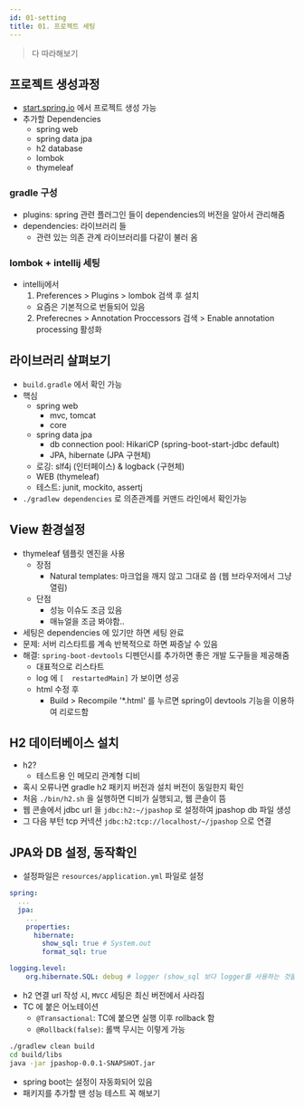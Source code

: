 ```yaml
---
id: 01-setting
title: 01. 프로젝트 세팅
---
```


> 다 따라해보기

## 프로젝트 생성과정

- [start.spring.io](https://start.spring.io/) 에서 프로젝트 생성 가능
- 추가할 Dependencies
  - spring web
  - spring data jpa
  - h2 database
  - lombok
  - thymeleaf

### gradle 구성

- plugins: spring 관련 플러그인 들이 dependencies의 버전을 알아서 관리해줌
- dependencies: 라이브러리 들
  - 관련 있는 의존 관계 라이브러리를 다같이 불러 옴

### lombok + intellij 세팅

- intellij에서
  1. Preferences > Plugins > lombok 검색 후 설치
    - 요즘은 기본적으로 번들되어 있음
  2. Preferecnes > Annotation Proccessors 검색 > Enable annotation processing 활성화

## 라이브러리 살펴보기

- `build.gradle` 에서 확인 가능
- 핵심
  - spring web
    - mvc, tomcat
    - core
  - spring data jpa
    - db connection pool: HikariCP (spring-boot-start-jdbc default)
    - JPA, hibernate (JPA 구현체)
  - 로깅: slf4j (인터페이스) & logback (구현체)
  - WEB (thymeleaf)
  - 테스트: junit, mockito, assertj
- `./gradlew dependencies` 로 의존관계를 커맨드 라인에서 확인가능

## View 환경설정

- thymeleaf 템플릿 엔진을 사용
  - 장점
    - Natural templates: 마크업을 깨지 않고 그대로 씀 (웹 브라우저에서 그냥 열림)
  - 단점
    - 성능 이슈도 조금 있음
    - 매뉴얼을 조금 봐야함..
- 세팅은 dependencies 에 있기만 하면 세팅 완료
- 문제: 서버 리스타트를 계속 반복적으로 하면 짜증날 수 있음
- 해결: `spring-boot-devtools` 디펜던시를 추가하면 좋은 개발 도구들을 제공해줌
  - 대표적으로 리스타트
  - log 에 `[  restartedMain]` 가 보이면 성공
  - html 수정 후
    - Build > Recompile '*.html' 를 누르면 spring이 devtools 기능을 이용하여 리로드함

## H2 데이터베이스 설치

- h2?
  - 테스트용 인 메모리 관계형 디비
- 혹시 오류나면 gradle h2 패키지 버전과 설치 버전이 동일한지 확인
- 처음 `./bin/h2.sh` 을 실행하면 디비가 실행되고, 웹 콘솔이 뜸
- 웹 콘솔에서 jdbc url 을 `jdbc:h2:~/jpashop` 로 설정하여 jpashop db 파일 생성
- 그 다음 부턴 tcp 커넥션 `jdbc:h2:tcp://localhost/~/jpashop` 으로 연결

## JPA와 DB 설정, 동작확인

- 설정파일은 `resources/application.yml` 파일로 설정

```yml title="resources/application.yml"
spring:
  ...
  jpa:
    ...
    properties:
      hibernate:
        show_sql: true # System.out
        format_sql: true

logging.level:
    org.hibernate.SQL: debug # logger (show_sql 보다 logger를 사용하는 것을 권장)
```

- h2 연결 url 작성 시, `MVCC` 세팅은 최신 버전에서 사라짐
- TC 에 붙은 어노테이션
  - `@Transactional`: TC에 붙으면 실행 이후 rollback 함
  - `@Rollback(false)`: 롤백 무시는 이렇게 가능

```sh title="jar 로 실행 해보기"
./gradlew clean build
cd build/libs
java -jar jpashop-0.0.1-SNAPSHOT.jar
```

- spring boot는 설정이 자동화되어 있음
- 패키지를 추가할 땐 성능 테스트 꼭 해보기
